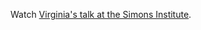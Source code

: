 Watch [Virginia's talk at the Simons Institute](https://simons.berkeley.edu/events/breakthroughs-refined-laser-method-and-faster-matrix-multiplication).
